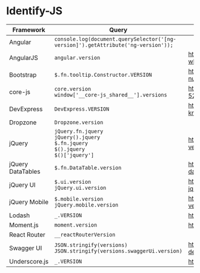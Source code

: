 # Identify-JS

| Framework     | Query                                                                                       | References                                                                              |
| ------------- | ------------------------------------------------------------------------------------------- | --------------------------------------------------------------------------------------- |
| Angular       | `console.log(document.querySelector('[ng-version]').getAttribute('ng-version'));`           |                                                                                         |
| AngularJS     | `angular.version`                                                                           | https://stackoverflow.com/questions/16017699/how-can-i-check-which-version-of-angular-im-using |
| Bootstrap     | `$.fn.tooltip.Constructor.VERSION`                                                          | https://getbootstrap.com/docs/4.3/getting-started/javascript/#version-numbers           |
| core-js       | `core.version` <br> `window['__core-js_shared__'].versions`                                 | https://github.com/zloirock/core-js/issues/616#issuecomment-520765743                   |
| DevExpress    | `DevExpress.VERSION`                                                                        | https://supportcenter.devexpress.com/ticket/details/t802668/how-to-know-what-devextreme-devexpress-version-is-in-my-solution |
| Dropzone      | `Dropzone.version`                                                                          |                                                                                         |
| jQuery        | `jQuery.fn.jquery`<br>`jQuery().jquery`<br>`$.fn.jquery`<br>`$().jquery`<br>`$()['jquery']` | https://jquery-howto.blogspot.com/2009/02/how-to-check-jquery-version.html              |
| jQuery DataTables | `$.fn.DataTable.version`                                                                 | https://stackoverflow.com/questions/31933241/how-to-check-the-datatable-version-i-am-using |
| jQuery UI     | `$.ui.version`<br>`jQuery.ui.version`                                                       | https://jquery-howto.blogspot.com/2010/07/how-to-check-loaded-jquery-ui-version.html    |
| jQuery Mobile | `$.mobile.version` <br> `jQuery.mobile.version`                                             | https://stackoverflow.com/questions/26037878/get-jquery-mobile-version-programmatically |
| Lodash        | `_.VERSION`                                                                                 | https://lodash.com/docs/4.17.15#VERSION                                                 |
| Moment.js     | `moment.version`                                                                            | https://github.com/moment/moment/blob/develop/CHANGELOG.md#101                          |
| React Router  | `__reactRouterVersion`                                                                      |                                                                                         |
| Swagger UI    | `JSON.stringify(versions)` <br> `JSON.stringify(versions.swaggerUi.version)`                | https://swagger.io/docs/open-source-tools/swagger-ui/usage/version-detection/           |
| Underscore.js | `_.VERSION`                                                                                 | https://underscorejs.org/docs/modules/underscore.html                                   |
